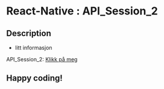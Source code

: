 # React-Native : API_Session_2

## Description
- litt informasjon

API_Session_2: [Klikk på meg](https://github.com/serdardurmus/React-Native-koder/blob/main/learnReactNative/src/API_Session_2/Main.js)

## Happy coding!

